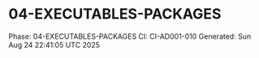 # 04-EXECUTABLES-PACKAGES
Phase: 04-EXECUTABLES-PACKAGES
CI: CI-AD001-010
Generated: Sun Aug 24 22:41:05 UTC 2025
